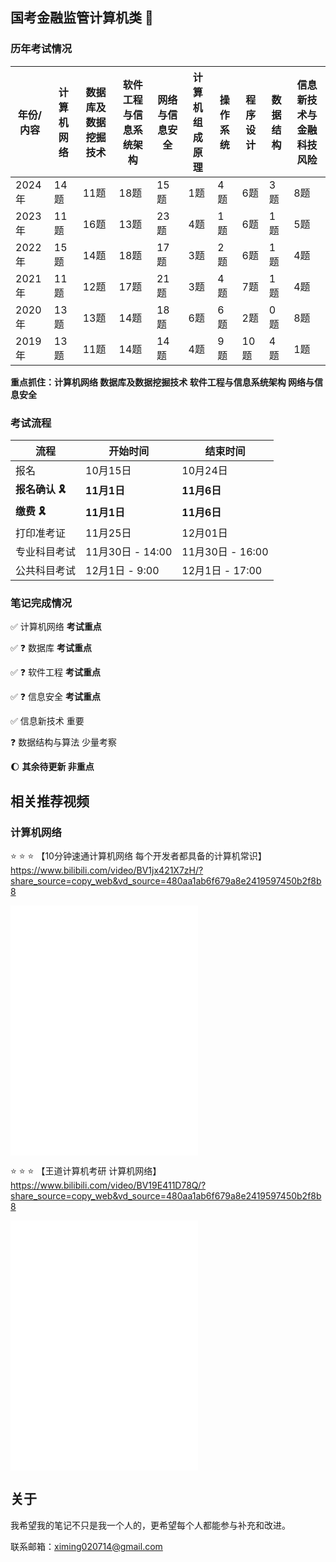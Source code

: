 ## 国考金融监管计算机类 :tada:

### 历年考试情况

| 年份/内容 | 计算机网络 | 数据库及数据挖掘技术 | 软件工程与信息系统架构 | 网络与信息安全 | 计算机组成原理 | 操作系统 | 程序设计 | 数据结构 | 信息新技术与金融科技风险 |
| --------- | ---------- | -------------------- | ---------------------- | -------------- | -------------- | -------- | -------- | -------- | ------------------------ |
| 2024年    | 14题       | 11题                 | 18题                   | 15题           | 1题            | 4题      | 6题      | 3题      | 8题                      |
| 2023年    | 11题       | 16题                 | 13题                   | 23题           | 4题            | 1题      | 6题      | 1题      | 5题                      |
| 2022年    | 15题       | 14题                 | 18题                   | 17题           | 3题            | 2题      | 6题      | 1题      | 4题                      |
| 2021年    | 11题       | 12题                 | 17题                   | 21题           | 3题            | 4题      | 7题      | 1题      | 4题                      |
| 2020年    | 13题       | 13题                 | 14题                   | 18题           | 6题            | 6题      | 2题      | 0题      | 8题                      |
| 2019年    | 13题       | 11题                 | 14题                   | 14题           | 4题            | 9题      | 10题     | 4题      | 1题                      |

**重点抓住：计算机网络  数据库及数据挖掘技术  软件工程与信息系统架构  网络与信息安全**



### 考试流程

| 流程                           | 开始时间         | 结束时间         |
| ------------------------------ | ---------------- | ---------------- |
| 报名                           | 10月15日         | 10月24日         |
| **报名确认 :reminder_ribbon:** | **11月1日**      | **11月6日**      |
| **缴费 :reminder_ribbon:**     | **11月1日**      | **11月6日**      |
| 打印准考证                     | 11月25日         | 12月01日         |
| 专业科目考试                   | 11月30日 - 14:00 | 11月30日 - 16:00 |
| 公共科目考试                   | 12月1日 - 9:00   | 12月1日 - 17:00  |



### 笔记完成情况

✅ 计算机网络 **考试重点**

✅ :question: 数据库 **考试重点**

✅ :question: 软件工程 **考试重点**

✅ :question: 信息安全 **考试重点**

✅  信息新技术 重要

:question: 数据结构与算法 少量考察

:moon: **其余待更新 非重点**



## 相关推荐视频

### 计算机网络

:star: :star: :star: 【10分钟速通计算机网络 每个开发者都具备的计算机常识】 https://www.bilibili.com/video/BV1jx421X7zH/?share_source=copy_web&vd_source=480aa1ab6f679a8e2419597450b2f8b8

<iframe src="//player.bilibili.com/player.html?isOutside=true&aid=1752410818&bvid=BV1jx421X7zH&cid=1482489574&p=1" scrolling="no" border="0" frameborder="no" framespacing="0" allowfullscreen="true" height="400"></iframe>



:star: :star: :star: 【王道计算机考研 计算机网络】 https://www.bilibili.com/video/BV19E411D78Q/?share_source=copy_web&vd_source=480aa1ab6f679a8e2419597450b2f8b8

<iframe src="//player.bilibili.com/player.html?isOutside=true&aid=70228743&bvid=BV19E411D78Q&cid=1475633911&p=1" scrolling="no" border="0" frameborder="no" framespacing="0" allowfullscreen="true" height="400"></iframe>



## 关于

我希望我的笔记不只是我一个人的，更希望每个人都能参与补充和改进。

联系邮箱：ximing020714@gmail.com

